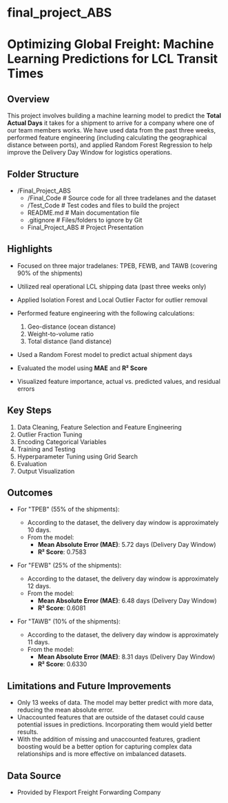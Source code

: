 # final_project_ABS

# **Optimizing Global Freight: Machine Learning Predictions for LCL Transit Times**

## Overview

This project involves building a machine learning model to predict the **Total Actual Days** it takes for a shipment to arrive for a company where one of our team members works. We have used data from the past three weeks, performed feature engineering (including calculating the geographical distance between ports), and applied Random Forest Regression to help improve the Delivery Day Window for logistics operations.

## Folder Structure

- /Final_Project_ABS
    - /Final_Code             # Source code for all three tradelanes and the dataset 
    - /Test_Code              # Test codes and files to build the project
    - README.md               # Main documentation file
    - .gitignore              # Files/folders to ignore by Git
    - Final_Project_ABS       # Project Presentation

## Highlights

- Focused on three major tradelanes: TPEB, FEWB, and TAWB (covering 90% of the shipments)
- Utilized real operational LCL shipping data (past three weeks only)
- Applied Isolation Forest and Local Outlier Factor for outlier removal
- Performed feature engineering with the following calculations:
    1. Geo-distance (ocean distance)
    2. Weight-to-volume ratio
    3. Total distance (land distance)

- Used a Random Forest model to predict actual shipment days
- Evaluated the model using **MAE** and **R² Score**
- Visualized feature importance, actual vs. predicted values, and residual errors


## Key Steps

1. Data Cleaning, Feature Selection and Feature Engineering
2. Outlier Fraction Tuning
3. Encoding Categorical Variables
4. Training and Testing
5. Hyperparameter Tuning using Grid Search
6. Evaluation
7. Output Visualization

## Outcomes

- For "TPEB" (55% of the shipments):
    - According to the dataset, the delivery day window is approximately 10 days.
    - From the model:
        - **Mean Absolute Error (MAE)**: 5.72 days (Delivery Day Window)
        - **R² Score**: 0.7583

- For "FEWB" (25% of the shipments):
    - According to the dataset, the delivery day window is approximately 12 days.
    - From the model:
        - **Mean Absolute Error (MAE)**: 6.48 days (Delivery Day Window)
        - **R² Score**: 0.6081

- For "TAWB" (10% of the shipments):
    - According to the dataset, the delivery day window is approximately 11 days.
    - From the model:
        - **Mean Absolute Error (MAE)**: 8.31 days (Delivery Day Window)
        - **R² Score**: 0.6330
 
## Limitations and Future Improvements

- Only 13 weeks of data. The model may better predict with more data, reducing the mean absolute error.
- Unaccounted features that are outside of the dataset could cause potential issues in predictions. Incorporating them would yield better results.
- With the addition of missing and unaccounted features, gradient boosting would be a better option for capturing complex data relationships and is more effective on imbalanced datasets.

## Data Source 
- Provided by Flexport Freight Forwarding Company
